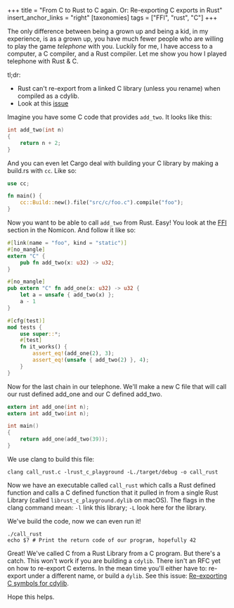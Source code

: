+++
title = "From C to Rust to C again. Or: Re-exporting C exports in Rust"
insert_anchor_links = "right"
[taxonomies]
tags = ["FFI", "rust", "C"]
+++

The only difference between being a grown up and being a kid, in my experience, is as a grown up, you have much fewer people who are willing to play the game _telephone_ with you. Luckily for me, I have access to a computer, a C compiler, and a Rust compiler. Let me show you how I played telephone with Rust & C.

tl;dr:
* Rust can't re-export from a linked C library (unless you rename) when compiled as a cdylib.
* Look at this [issue][gh-issue]

Imagine you have some C code that provides `add_two`. It looks like this:
```c
int add_two(int n)
{
    return n + 2;
}
```
And you can even let Cargo deal with building your C library by making a build.rs with `cc`. Like so:
```rust
use cc;

fn main() {
    cc::Build::new().file("src/c/foo.c").compile("foo");
}
```



Now you want to be able to call `add_two` from Rust. Easy! You look at the [FFI](https://doc.rust-lang.org/nomicon/ffi.html) section in the Nomicon. And follow it like so:

```rust
#[link(name = "foo", kind = "static")]
#[no_mangle]
extern "C" {
    pub fn add_two(x: u32) -> u32;
}

#[no_mangle]
pub extern "C" fn add_one(x: u32) -> u32 {
    let a = unsafe { add_two(x) };
    a - 1
}

#[cfg(test)]
mod tests {
    use super::*;
    #[test]
    fn it_works() {
        assert_eq!(add_one(2), 3);
        assert_eq!(unsafe { add_two(2) }, 4);
    }
}
```

Now for the last chain in our telephone. We'll make a new C file that will call our rust defined add_one and our C defined add_two.

```c
extern int add_one(int n);
extern int add_two(int n);

int main()
{
    return add_one(add_two(39));
}
```

We use clang to build this file:
```
clang call_rust.c -lrust_c_playground -L./target/debug -o call_rust
```

Now we have an executable called `call_rust` which calls a Rust defined function and calls a C defined function that it pulled in from a single Rust Library (called `librust_c_playground.dylib` on macOS). The flags in the clang command mean: `-l` link this library; `-L` look here for the library.

We've build the code, now we can even run it!
```
./call_rust
echo $? # Print the return code of our program, hopefully 42
```

Great! We've called C from a Rust Library from a C program. But there's a catch. This won't work if you are building a `cdylib`. There isn't an RFC yet on how to re-export C externs. In the mean time you'll either have to: re-export under a different name, or build a `dylib`. See this issue: [Re-exporting C symbols for cdylib][gh-issue].

Hope this helps.


[gh-issue]: https://github.com/rust-lang/rfcs/issues/2771